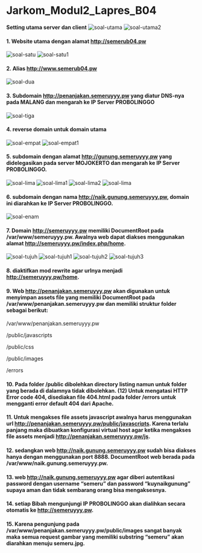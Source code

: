 # Jarkom_Modul2_Lapres_B04
**Setting utama server dan client**
![soal-utama](img/utama1.jpg)
![soal-utama2](img/utama2.jpg)

#### 1. Website utama dengan alamat http://semerub04.pw
![soal-satu](img/nomor01.jpg)
![soal-satu1](img/nomor1.jpg)

#### 2. Alias http://www.semerub04.pw
![soal-dua](img/nomor2.jpg)

#### 3. Subdomain http://penanjakan.semeruyyy.pw yang diatur DNS-nya pada MALANG dan mengarah ke IP Server PROBOLINGGO 
![soal-tiga](img/nomor3.jpg)

#### 4. reverse domain untuk domain utama
![soal-empat](img/nomor4.jpg)
![soal-empat1](img/nomor41.jpg)

#### 5. subdomain dengan alamat http://gunung.semeruyyy.pw yang didelegasikan pada server MOJOKERTO dan mengarah ke IP Server PROBOLINGGO.
![soal-lima](img/nomor5.jpg)
![soal-lima1](img/nomor51.jpg)
![soal-lima2](img/nomor52.jpg)
![soal-lima](img/nomor53.jpg)

#### 6. subdomain dengan nama http://naik.gunung.semeruyyy.pw, domain ini diarahkan ke IP Server PROBOLINGGO.
![soal-enam](img/nomor6.jpg)

#### 7. Domain http://semeruyyy.pw memiliki DocumentRoot pada /var/www/semeruyyy.pw. Awalnya web dapat diakses menggunakan alamat http://semeruyyy.pw/index.php/home.
![soal-tujuh](img/soal7.jpg)
![soal-tujuh1](img/soal71.jpg)
![soal-tujuh2](img/soal73.jpg)
![soal-tujuh3](img/soal74.jpg)

#### 8. diaktifkan mod rewrite agar urlnya menjadi http://semeruyyy.pw/home.

#### 9. Web http://penanjakan.semeruyyy.pw akan digunakan untuk menyimpan assets file yang memiliki DocumentRoot pada /var/www/penanjakan.semeruyyy.pw dan memiliki struktur folder sebagai berikut: 

/var/www/penanjakan.semeruyyy.pw

/public/javascripts

/public/css

/public/images

/errors


#### 10. Pada folder /public dibolehkan directory listing namun untuk folder yang berada di dalamnya tidak dibolehkan. (12) Untuk mengatasi HTTP Error code 404, disediakan file 404.html pada folder /errors untuk mengganti error default 404 dari Apache.

#### 11. Untuk mengakses file assets javascript awalnya harus menggunakan url http://penanjakan.semeruyyy.pw/public/javascripts. Karena terlalu panjang maka dibuatkan konfigurasi virtual host agar ketika mengakses file assets menjadi http://penanjakan.semeruyyy.pw/js.

#### 12. sedangkan web http://naik.gunung.semeruyyy.pw sudah bisa diakses hanya dengan menggunakan port 8888. DocumentRoot web berada pada /var/www/naik.gunung.semeruyyy.pw.

#### 13. web http://naik.gunung.semeruyyy.pw agar diberi autentikasi password dengan username “semeru” dan password “kuynaikgunung” supaya aman dan tidak sembarang orang bisa mengaksesnya.

#### 14. setiap Bibah mengunjungi IP PROBOLINGGO akan dialihkan secara otomatis ke http://semeruyyy.pw.

#### 15. Karena pengunjung pada /var/www/penanjakan.semeruyyy.pw/public/images sangat banyak maka semua request gambar yang memiliki substring “semeru” akan diarahkan menuju semeru.jpg.
